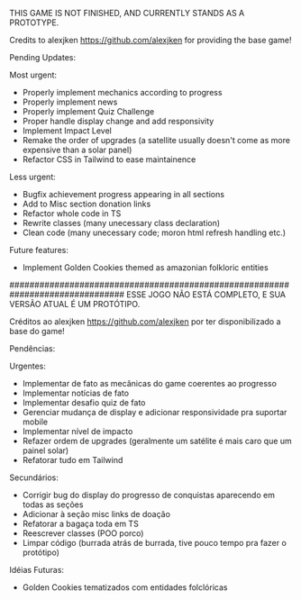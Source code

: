 THIS GAME IS NOT FINISHED, 
AND CURRENTLY STANDS AS A PROTOTYPE.

Credits to alexjken https://github.com/alexjken for providing the base game!

Pending Updates:

Most urgent:
- Properly implement mechanics according to progress
- Properly implement news
- Properly implement Quiz Challenge
- Proper handle display change and add responsivity
- Implement Impact Level
- Remake the order of upgrades (a satellite usually doesn't come as more expensive than a solar panel)
- Refactor CSS in Tailwind to ease maintainence

 
Less urgent:
- Bugfix achievement progress appearing in all sections
- Add to Misc section donation links
- Refactor whole code in TS
- Rewrite classes (many unecessary class declaration)
- Clean code (many unecessary code; moron html refresh handling etc.)

Future features:
- Implement Golden Cookies themed as amazonian folkloric entities
  
###############################################################################
ESSE JOGO NÃO ESTÁ COMPLETO,
E SUA VERSÃO ATUAL É UM PROTÓTIPO.

Créditos ao alexjken https://github.com/alexjken por ter disponibilizado a base do game!

Pendências:

Urgentes:
- Implementar de fato as mecânicas do game coerentes ao progresso
- Implementar notícias de fato
- Implementar desafio quiz de fato
- Gerenciar mudança de display e adicionar responsividade pra suportar mobile
- Implementar nível de impacto
- Refazer ordem de upgrades (geralmente um satélite é mais caro que um painel solar)
- Refatorar tudo em Tailwind

 
Secundários:
- Corrigir bug do display do progresso de conquistas aparecendo em todas as seções
- Adicionar à seção misc links de doação
- Refatorar a bagaça toda em TS
- Reescrever classes (POO porco)
- Limpar código (burrada atrás de burrada, tive pouco tempo pra fazer o protótipo)

Idéias Futuras:
- Golden Cookies tematizados com entidades folclóricas
